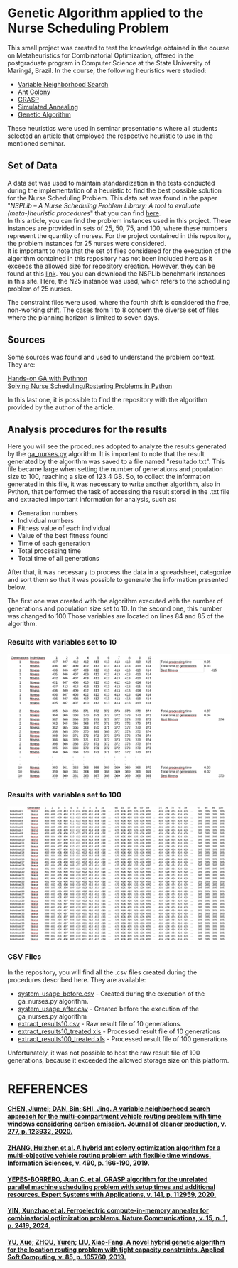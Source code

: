 # Genetic Algorithm applied to the Nurse Scheduling Problem

This small project was created to test the knowledge obtained in the course on Metaheuristics for Combinatorial Optimization, offered in the postgraduate program in Computer Science at the State University of Maringá, Brazil.
In the course, the following heuristics were studied:

* [Variable Neighborhood Search](#chen-jiumei-dan-bin-shi-jing-a-variable-neighborhood-search-approach-for-the-multi-compartment-vehicle-routing-problem-with-time-windows-considering-carbon-emission-journal-of-cleaner-production-v-277-p-123932-2020)
* [Ant Colony](#zhang-huizhen-et-al-a-hybrid-ant-colony-optimization-algorithm-for-a-multi-objective-vehicle-routing-problem-with-flexible-time-windows-information-sciences-v-490-p-166-190-2019)
* [GRASP](#yepes-borrero-juan-c-et-al-grasp-algorithm-for-the-unrelated-parallel-machine-scheduling-problem-with-setup-times-and-additional-resources-expert-systems-with-applications-v-141-p-112959-2020)
* [Simulated Annealing](#yin-xunzhao-et-al-ferroelectric-compute-in-memory-annealer-for-combinatorial-optimization-problems-nature-communications-v-15-n-1-p-2419-2024)
* [Genetic Algorithm](#yu-xue-zhou-yuren-liu-xiao-fang-a-novel-hybrid-genetic-algorithm-for-the-location-routing-problem-with-tight-capacity-constraints-applied-soft-computing-v-85-p-105760-2019)


These heuristics were used in seminar presentations where all students selected an article that employed the respective heuristic to use in the mentioned seminar.


## Set of Data

A data set was used to maintain standardization in the tests conducted during the implementation of a heuristic to find the best possible solution for the Nurse Scheduling Problem. This data set was found in the paper "*NSPLib – A Nurse Scheduling Problem Library: A tool to evaluate (meta-)heuristic procedures*" that you can find [here](https://www.projectmanagement.ugent.be/sites/default/files/files/nsp/PaperNSPLib.pdf).  
In this article, you can find the problem instances used in this project. These instances are provided in sets of 25, 50, 75, and 100, where these numbers represent the quantity of nurses. For the project contained in this repository, the problem instances for 25 nurses were considered.  
It is important to note that the set of files considered for the execution of the algorithm contained in this repository has not been included here as it exceeds the allowed size for repository creation. However, they can be found at this [link](https://www.projectmanagement.ugent.be/research/personnel_scheduling/nsp). You you can download the NSPLib benchmark instances in this site. 
Here, the N25 instance was used, which refers to the scheduling problem of 25 nurses.  

The constraint files were used, where the fourth shift is considered the free, non-working shift. The cases from 1 to 8 concern the diverse set of files where the planning horizon is limited to seven days.

## Sources

Some sources was found and used to understand the problem context. They are:

[Hands-on GA with Pythnon](https://github.com/PacktPublishing/Hands-On-Genetic-Algorithms-with-Python/blob/master/Chapter05/02-solve-nurses.py)  
[Solving Nurse Scheduling/Rostering Problems in Python](https://medium.com/@muafirathasnikt/solving-nurse-scheduling-rostering-problems-in-python-d44acc3ed74f)  

In this last one, it is possible to find the repository with the algorithm provided by the author of the article.


## Analysis procedures for the results

Here you will see the procedures adopted to analyze the results generated by the [ga_nurses.py](https://github.com/leonardossrocha/ga-nsp/blob/master/ga_nurses.py) algorithm. It is important to note that the result generated by the algorithm was saved to a file named "resultado.txt". This file became large when setting the number of generations and population size to 100, reaching a size of 123.4 GB. So, to collect the information generated in this file, it was necessary to write another algorithm, also in Python, that performed the task of accessing the result stored in the .txt file and extracted important information for analysis, such as:

* Generation numbers
* Individual numbers
* Fitness value of each individual
* Value of the best fitness found
* Time of each generation
* Total processing time
* Total time of all generations

After that, it was necessary to process the data in a spreadsheet, categorize and sort them so that it was possible to generate the information presented below.

The first one was created with the algorithm executed with the number of generations and population size set to 10. In the second one, this number was changed to 100.Those variables are located on lines 84 and 85 of the algorithm.

### Results with variables set to 10

![results With 10](images/Partial_results_10generations.png)


### Results with variables set to 100

![results With 100](images/Partial_results_100generations.png)


### CSV Files

In the repository, you will find all the .csv files created during the procedures described here. They are available:

* [system_usage_before.csv](https://github.com/leonardossrocha/ga-nsp/blob/master/csv_files/system_usage_before.csv) - Created during the execution of the ga_nurses.py algorithm.
* [system_usage_after.csv](https://github.com/leonardossrocha/ga-nsp/blob/master/csv_files/system_usage_after.csv) -  Created before the execution of the ga_nurses.py algorithm
* [extract_results10.csv](https://github.com/leonardossrocha/ga-nsp/blob/master/csv_files/extract_results10.csv) - Raw result file of 10 generations.
* [extract_results10_treated.xls](https://github.com/leonardossrocha/ga-nsp/blob/master/csv_files/extract_results10_treated.xls) - Processed result file of 10 generations
* [extract_results100_treated.xls](https://github.com/leonardossrocha/ga-nsp/blob/master/csv_files/extract_results100_treated.xls) - Processed result file of 100 generations

Unfortunately, it was not possible to host the raw result file of 100 generations, because it exceeded the allowed storage size on this platform.


# REFERENCES

#### [CHEN, Jiumei; DAN, Bin; SHI, Jing. A variable neighborhood search approach for the multi-compartment vehicle routing problem with time windows considering carbon emission. Journal of cleaner production, v. 277, p. 123932, 2020.](https://www.sciencedirect.com/science/article/abs/pii/S0959652620339779)

#### [ZHANG, Huizhen et al. A hybrid ant colony optimization algorithm for a multi-objective vehicle routing problem with flexible time windows. Information Sciences, v. 490, p. 166-190, 2019.](https://www.sciencedirect.com/science/article/abs/pii/S002002551632120X)

#### [YEPES-BORRERO, Juan C. et al. GRASP algorithm for the unrelated parallel machine scheduling problem with setup times and additional resources. Expert Systems with Applications, v. 141, p. 112959, 2020.](https://www.sciencedirect.com/science/article/abs/pii/S0957417419306773)

#### [YIN, Xunzhao et al. Ferroelectric compute-in-memory annealer for combinatorial optimization problems. Nature Communications, v. 15, n. 1, p. 2419, 2024.](https://www.nature.com/articles/s41467-024-46640-x)

#### [YU, Xue; ZHOU, Yuren; LIU, Xiao-Fang. A novel hybrid genetic algorithm for the location routing problem with tight capacity constraints. Applied Soft Computing, v. 85, p. 105760, 2019.](https://www.sciencedirect.com/science/article/abs/pii/S1568494619305411)


